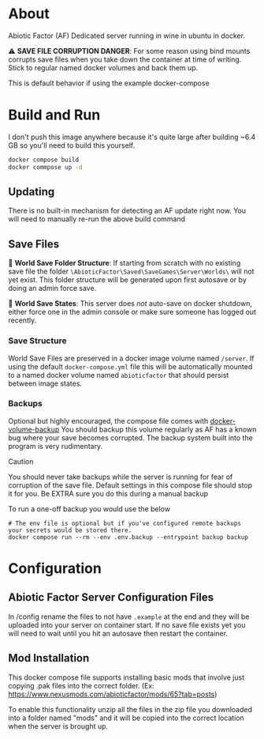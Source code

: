 # About

Abiotic Factor (AF) Dedicated server running in wine in ubuntu in docker.


⚠️ **SAVE FILE CORRUPTION DANGER**:
For some reason using bind mounts corrupts save files when you take down the container at time of writing. Stick to regular named docker volumes and back them up.

This is default behavior if using the example docker-compose

# Build and Run

I don't push this image anywhere because it's quite large after building ~6.4 GB so you'll need to build this yourself.

```cmd
docker compose build
docker commpose up -d
```

## Updating

There is no built-in mechanism for detecting an AF update right now. You will need to manually re-run the above build command

## Save Files

📝 **World Save Folder Structure**: If starting from scratch with no existing save file the folder `\AbioticFactor\Saved\SaveGames\Server\Worlds\` will not yet exist. This folder structure will be generated upon first autosave or by doing an admin force save.

📝 **World Save States**: This server does *not* auto-save on docker shutdown, either force one in the admin console or make sure someone has logged out recently.

### Save Structure

World Save Files are preserved in a docker image volume named `/server`. 
If using the default `docker-compose.yml` file this will be automatically mounted to a named docker volume named `abioticfactor` that should persist between image states.

### Backups

Optional but highly encouraged, the compose file comes with [docker-volume-backup](https://offen.github.io/docker-volume-backup/)
You should backup this volume regularly as AF has a known bug where your save becomes corrupted. The backup system built into the program is very rudimentary.

> [!Caution]
> You should never take backups while the server is running for fear of corruption of the save file. Default settings in this compose file should stop it for you. Be EXTRA sure you do this during a manual backup

To run a one-off backup you would use the below

```
# The env file is optional but if you've configured remote backups your secrets would be stored there.
docker compose run --rm --env .env.backup --entrypoint backup backup
```

# Configuration

## Abiotic Factor Server Configuration Files

In /config rename the files to not have `.example` at the end and they will be uploaded into your server on container start. If no save file exists yet you will need to wait until you hit an autosave then restart the container.

## Mod Installation

This docker compose file supports installing basic mods that involve just copying .pak files into the correct folder. (Ex: https://www.nexusmods.com/abioticfactor/mods/65?tab=posts)

To enable this functionality unzip all the files in the zip file you downloaded into a folder named "mods" and it will be copied into the correct location when the server is brought up.